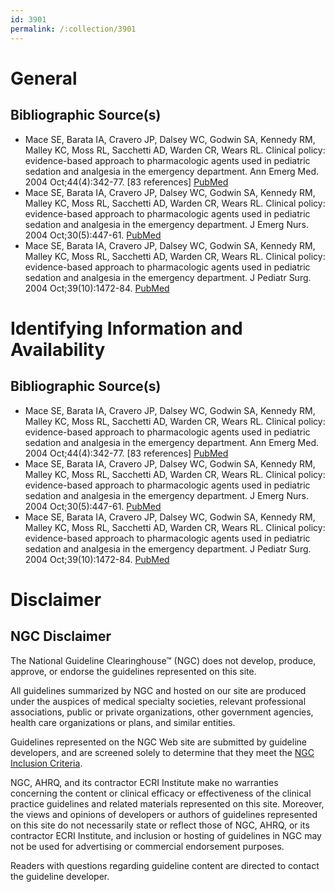 ```yaml
---
id: 3901
permalink: /:collection/3901
---
```


# General

## Bibliographic Source(s)

- Mace SE, Barata IA, Cravero JP, Dalsey WC, Godwin SA, Kennedy RM, Malley KC, Moss RL, Sacchetti AD, Warden CR, Wears RL. Clinical policy: evidence-based approach to pharmacologic agents used in pediatric sedation and analgesia in the emergency department. Ann Emerg Med. 2004 Oct;44(4):342-77. [83 references] [ PubMed ](http://www.ncbi.nlm.nih.gov/entrez/query.fcgi?cmd=Retrieve&db=pubmed&dopt=Abstract&list_uids=15459618)
- Mace SE, Barata IA, Cravero JP, Dalsey WC, Godwin SA, Kennedy RM, Malley KC, Moss RL, Sacchetti AD, Warden CR, Wears RL. Clinical policy: evidence-based approach to pharmacologic agents used in pediatric sedation and analgesia in the emergency department. J Emerg Nurs. 2004 Oct;30(5):447-61. [ PubMed ](http://www.ncbi.nlm.nih.gov/entrez/query.fcgi?cmd=Retrieve&db=pubmed&dopt=Abstract&list_uids=15452523)
- Mace SE, Barata IA, Cravero JP, Dalsey WC, Godwin SA, Kennedy RM, Malley KC, Moss RL, Sacchetti AD, Warden CR, Wears RL. Clinical policy: evidence-based approach to pharmacologic agents used in pediatric sedation and analgesia in the emergency department. J Pediatr Surg. 2004 Oct;39(10):1472-84. [ PubMed ](http://www.ncbi.nlm.nih.gov/entrez/query.fcgi?cmd=Retrieve&db=pubmed&dopt=Abstract&list_uids=15486890)

# Identifying Information and Availability

## Bibliographic Source(s)

- Mace SE, Barata IA, Cravero JP, Dalsey WC, Godwin SA, Kennedy RM, Malley KC, Moss RL, Sacchetti AD, Warden CR, Wears RL. Clinical policy: evidence-based approach to pharmacologic agents used in pediatric sedation and analgesia in the emergency department. Ann Emerg Med. 2004 Oct;44(4):342-77. [83 references] [ PubMed ](http://www.ncbi.nlm.nih.gov/entrez/query.fcgi?cmd=Retrieve&db=pubmed&dopt=Abstract&list_uids=15459618)
- Mace SE, Barata IA, Cravero JP, Dalsey WC, Godwin SA, Kennedy RM, Malley KC, Moss RL, Sacchetti AD, Warden CR, Wears RL. Clinical policy: evidence-based approach to pharmacologic agents used in pediatric sedation and analgesia in the emergency department. J Emerg Nurs. 2004 Oct;30(5):447-61. [ PubMed ](http://www.ncbi.nlm.nih.gov/entrez/query.fcgi?cmd=Retrieve&db=pubmed&dopt=Abstract&list_uids=15452523)
- Mace SE, Barata IA, Cravero JP, Dalsey WC, Godwin SA, Kennedy RM, Malley KC, Moss RL, Sacchetti AD, Warden CR, Wears RL. Clinical policy: evidence-based approach to pharmacologic agents used in pediatric sedation and analgesia in the emergency department. J Pediatr Surg. 2004 Oct;39(10):1472-84. [ PubMed ](http://www.ncbi.nlm.nih.gov/entrez/query.fcgi?cmd=Retrieve&db=pubmed&dopt=Abstract&list_uids=15486890)

# Disclaimer

## NGC Disclaimer

The National Guideline Clearinghouse™ (NGC) does not develop, produce, approve, or endorse the guidelines represented on this site.

All guidelines summarized by NGC and hosted on our site are produced under the auspices of medical specialty societies, relevant professional associations, public or private organizations, other government agencies, health care organizations or plans, and similar entities.

Guidelines represented on the NGC Web site are submitted by guideline developers, and are screened solely to determine that they meet the [NGC Inclusion Criteria](/help-and-about/summaries/inclusion-criteria).

NGC, AHRQ, and its contractor ECRI Institute make no warranties concerning the content or clinical efficacy or effectiveness of the clinical practice guidelines and related materials represented on this site. Moreover, the views and opinions of developers or authors of guidelines represented on this site do not necessarily state or reflect those of NGC, AHRQ, or its contractor ECRI Institute, and inclusion or hosting of guidelines in NGC may not be used for advertising or commercial endorsement purposes.

Readers with questions regarding guideline content are directed to contact the guideline developer.


